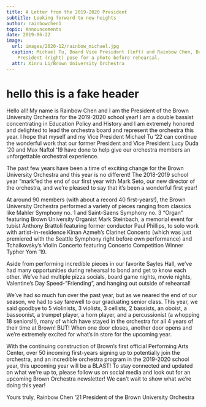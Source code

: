 ```yaml
---
title: A Letter from the 2019-2020 President
subtitle: Looking forward to new heights
author: rainbowchen1
topic: Announcements
date: 2019-06-22
image:
  url: images/2020-12/rainbow_michael.jpg
  caption: Michael Tu, Board Vice President (left) and Rainbow Chen, Board
    President (right) pose for a photo before rehearsal.
  attr: Xinru Li/Brown University Orchestra
---
```

# hello this is a fake header

Hello all! My name is Rainbow Chen and I am the President of the Brown University Orchestra for the 2019-2020 school year! I am a double bassist concentrating in Education Policy and History and I am extremely honored and delighted to lead the orchestra board and represent the orchestra this year. I hope that myself and my Vice President Michael Tu ‘22 can continue the wonderful work that our former President and Vice President Lucy Duda ‘20 and Max Naftol ‘19 have done to help give our orchestra members an unforgettable orchestral experience.

The past few years have been a time of exciting change for the Brown University Orchestra and this year is no different! The 2018-2019 school year “mark”ed the end of our first year with Mark Seto, our new director of the orchestra, and we’re pleased to say that it’s been a wonderful first year!

At around 90 members (with about a record 40 first-years!), the Brown University Orchestra performed a variety of pieces ranging from classics like Mahler Symphony no. 1 and Saint-Saens Symphony no. 3 “Organ” featuring Brown University Organist Mark Steinbach, a memorial event for tubist Anthony Brattoli featuring former conductor Paul Phillips, to solo work with artist-in-residence Kinan Azmeh’s Clarinet Concerto (which was just premiered with the Seattle Symphony right before own performance) and Tchaikovsky’s Violin Concerto featuring Concerto Competition Winner Typher Yom ‘19.

Aside from performing incredible pieces in our favorite Sayles Hall, we’ve had many opportunities during rehearsal to bond and get to know each other. We’ve had multiple pizza socials, board game nights, movie nights, Valentine’s Day Speed-”Friending”, and hanging out outside of rehearsal!

We’ve had so much fun over the past year, but as we neared the end of our season, we had to say farewell to our graduating senior class. This year, we said goodbye to 5 violinists, 3 violists, 3 cellists, 2 bassists, an oboist, a bassoonist, a trumpet player, a horn player, and a percussionist (a whopping 18 seniors!!), many of which have stayed in the orchestra for all 4 years of their time at Brown! BUT! When one door closes, another door opens and we’re extremely excited for what’s in store for the upcoming year.

With the continuing construction of Brown’s first official Performing Arts Center, over 50 incoming first-years signing up to potentially join the orchestra, and an incredible orchestra program in the 2019-2020 school year, this upcoming year will be a BLAST! To stay connected and updated on what we’re up to, please follow us on social media and look out for an upcoming Brown Orchestra newsletter! We can’t wait to show what we’re doing this year!

Yours truly,
Rainbow Chen ‘21
President of the Brown University Orchestra